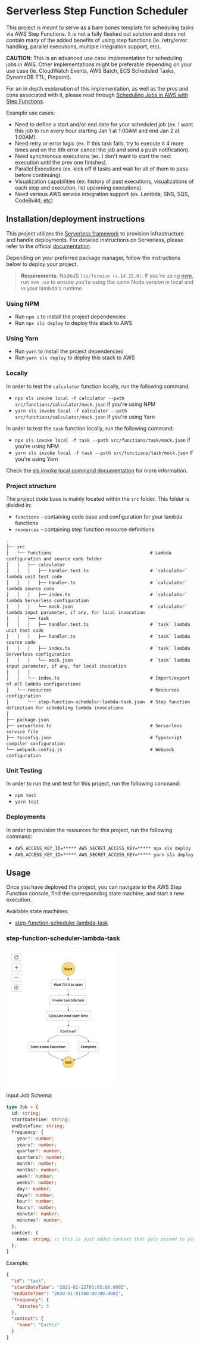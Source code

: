 # Serverless Step Function Scheduler
This project is meant to serve as a bare bones template for scheduling tasks via AWS Step Functions. It is not a fully fleshed out solution and does not contain many of the added benefits of using step functions (ie. retry/error handling, parallel executions, multiple integration support, etc).

**CAUTION**: This is an advanced use case implementation for scheduling jobs in AWS. Other implementations might be preferable depending on your use case (ie. CloudWatch Events, AWS Batch, ECS Scheduled Tasks, DynamoDB TTL, Pinpoint).

For an in depth explanation of this implementation, as well as the pros and cons associated with it, please read through [Scheduling Jobs in AWS with Step Functions](https://medium.com/@curtishughes017/scheduling-jobs-in-aws-with-step-functions-41bc80cabe8f).

Example use cases:
- Need to define a start and/or end date for your scheduled job (ex. I want this job to run every hour starting Jan 1 at 1:00AM and end Jan 2 at 1:00AM).
- Need retry or error logic (ex. If this task fails, try to execute it 4 more times and on the 6th error cancel the job and send a push notification).
- Need synchronous executions (ex. I don't want to start the next execution until the prev one finishes).
- Parallel Executions (ex. kick off 6 tasks and wait for all of them to pass before continuing).
- Visualization capabilities (ex. history of past executions, visualizations of each step and execution, list upcoming executions).
- Need various AWS service integration support (ex. Lambda, SNS, SQS, CodeBuild, [etc](https://docs.aws.amazon.com/step-functions/latest/dg/connect-supported-services.html))

## Installation/deployment instructions
This project utilizes the [Serverless framework](https://www.serverless.com/) to provision infrastructure and handle deployments. For detailed instructions on Serverless, please refer to the official [documentation](https://www.serverless.com/framework/docs/providers/aws/).

Depending on your preferred package manager, follow the instructions below to deploy your project.

> **Requirements**: NodeJS `lts/fermium (v.14.15.0)`. If you're using [nvm](https://github.com/nvm-sh/nvm), run `nvm use` to ensure you're using the same Node version in local and in your lambda's runtime.

### Using NPM

- Run `npm i` to install the project dependencies
- Run `npx sls deploy` to deploy this stack to AWS

### Using Yarn

- Run `yarn` to install the project dependencies
- Run `yarn sls deploy` to deploy this stack to AWS

### Locally

In order to test the `calculator` function locally, run the following command:

- `npx sls invoke local -f calculator --path src/functions/calculator/mock.json` if you're using NPM
- `yarn sls invoke local -f calculator --path src/functions/calculator/mock.json` if you're using Yarn

In order to test the `task` function locally, run the following command:

- `npx sls invoke local -f task --path src/functions/task/mock.json` if you're using NPM
- `yarn sls invoke local -f task --path src/functions/task/mock.json` if you're using Yarn

Check the [sls invoke local command documentation](https://www.serverless.com/framework/docs/providers/aws/cli-reference/invoke-local/) for more information.

### Project structure

The project code base is mainly located within the `src` folder. This folder is divided in:

- `functions` - containing code base and configuration for your lambda functions
- `resources` - containing step function resource definitions

```
.
├── src
│   └── functions                                     # Lambda configuration and source code folder
│   │   ├── calculator
│   │   │   ├── handler.test.ts                       # `calculator` lambda unit test code
│   │   │   ├── handler.ts                            # `calculator` lambda source code
│   │   │   ├── index.ts                              # `calculator` lambda Serverless configuration
│   │   │   └── mock.json                             # `calculator` lambda input parameter, if any, for local invocation
│   │   ├── task
│   │   │   ├── handler.test.ts                       # `task` lambda unit test code
│   │   │   ├── handler.ts                            # `task` lambda source code
│   │   │   ├── index.ts                              # `task` lambda Serverless configuration
│   │   │   └── mock.json                             # `task` lambda input parameter, if any, for local invocation
│   │   │
│   │   └── index.ts                                  # Import/export of all lambda configurations
│   └── resources                                     # Resources configuration
│       └── step-function-scheduler-lambda-task.json  # Step function definition for scheduling lambda invocations
│
├── package.json
├── serverless.ts                                     # Serverless service file
├── tsconfig.json                                     # Typescript compiler configuration
└── webpack.config.js                                 # Webpack configuration
```

### Unit Testing

In order to run the unit test for this project, run the following command:

- `npm test`
- `yarn test`

### Deployments

In order to provision the resources for this project, run the following command:

- `AWS_ACCESS_KEY_ID=***** AWS_SECRET_ACCESS_KEY=***** npx sls deploy`
- `AWS_ACCESS_KEY_ID=***** AWS_SECRET_ACCESS_KEY=***** yarn sls deploy`

## Usage
Once you have deployed the project, you can navigate to the AWS Step Function console, find the corresponding state machine, and start a new execution.  

Available state machines:
* [step-function-scheduler-lambda-task](###step-function-scheduler-lambda-task)

### step-function-scheduler-lambda-task
<img src="./assets/step-function-scheduler-lambda-task.png" width="300px" />

Input Job Schema:
```ts
type Job = {
  id: string;
  startDateTime: string;
  endDateTime: string;
  frequency: {
    year?: number;
    years?: number;
    quarter?: number;
    quarters?: number;
    month?: number;
    months?: number;
    week?: number;
    weeks?: number;
    day?: number;
    days?: number;
    hour?: number;
    hours?: number;
    minute?: number;
    minutes?: number;
  };
  context: {
    name: string; // this is just added context that gets passed to your 'task' lambda function
  };
}
```

Example:
```json
{
  "id": "task",
  "startDateTime": "2021-02-22T03:05:00.000Z",
  "endDateTime": "2030-01-01T00:00:00.000Z",
  "frequency": {
    "minutes": 5
  },
  "context": {
    "name": "Curtis"
  }
}
```

